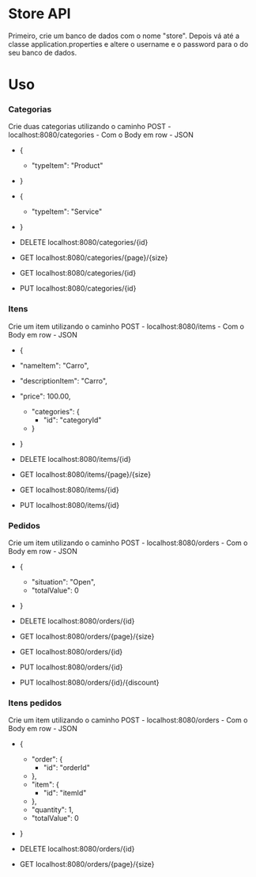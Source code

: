 # Store API
Primeiro, crie um banco de dados com o nome "store". 
Depois vá até a classe application.properties e altere o username e o password para o do seu banco de dados.

# Uso

### Categorias
Crie duas categorias utilizando o caminho POST - localhost:8080/categories - Com o Body em row - JSON
* {
  * "typeItem": "Product"
* }
* {
  * "typeItem": "Service"
* }

* DELETE localhost:8080/categories/{id}
* GET localhost:8080/categories/{page}/{size}
* GET localhost:8080/categories/{id}
* PUT localhost:8080/categories/{id}

### Itens
Crie um item utilizando o caminho POST - localhost:8080/items - Com o Body em row - JSON
* {
* "nameItem": "Carro",
* "descriptionItem": "Carro",
* "price": 100.00,
  * "categories": {
    * "id": "categoryId"
  * }
* }

* DELETE localhost:8080/items/{id}
* GET localhost:8080/items/{page}/{size}
* GET localhost:8080/items/{id}
* PUT localhost:8080/items/{id}

### Pedidos
Crie um item utilizando o caminho POST - localhost:8080/orders - Com o Body em row - JSON
* {
  * "situation": "Open",
  * "totalValue": 0
* }

* DELETE localhost:8080/orders/{id}
* GET localhost:8080/orders/{page}/{size}
* GET localhost:8080/orders/{id}
* PUT localhost:8080/orders/{id}
* PUT localhost:8080/orders/{id}/{discount}

### Itens pedidos
Crie um item utilizando o caminho POST - localhost:8080/orders - Com o Body em row - JSON
* {
  * "order": {
    * "id": "orderId" 
  * },
  * "item": {
    * "id": "itemId"
  * },
  * "quantity": 1,
  * "totalValue": 0
* }

* DELETE localhost:8080/orders/{id}
* GET localhost:8080/orders/{page}/{size}